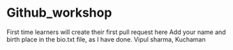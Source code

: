 # Github_workshop
First time learners will create their first pull request here
Add your name and birth place in the bio.txt file, as I have done.
Vipul sharma, Kuchaman
